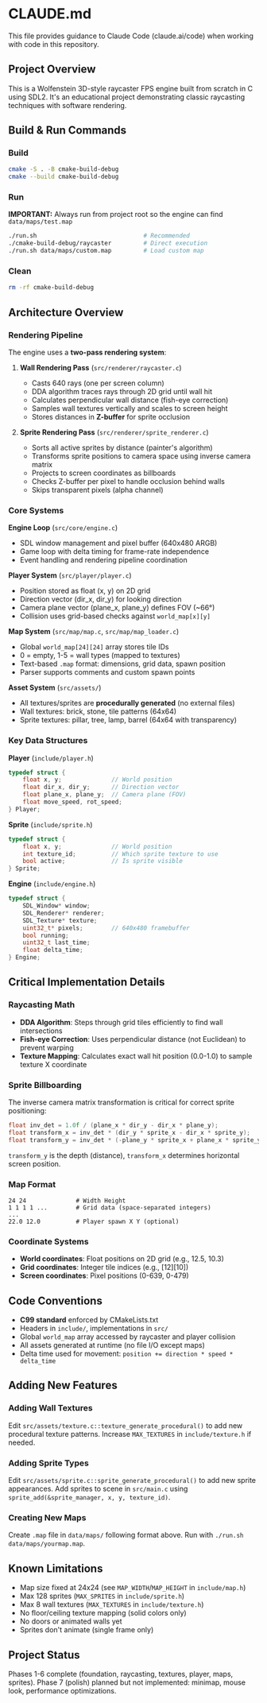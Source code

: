 # CLAUDE.md

This file provides guidance to Claude Code (claude.ai/code) when working with code in this repository.

## Project Overview

This is a Wolfenstein 3D-style raycaster FPS engine built from scratch in C using SDL2. It's an educational project demonstrating classic raycasting techniques with software rendering.

## Build & Run Commands

### Build
```bash
cmake -S . -B cmake-build-debug
cmake --build cmake-build-debug
```

### Run
**IMPORTANT:** Always run from project root so the engine can find `data/maps/test.map`
```bash
./run.sh                              # Recommended
./cmake-build-debug/raycaster         # Direct execution
./run.sh data/maps/custom.map         # Load custom map
```

### Clean
```bash
rm -rf cmake-build-debug
```

## Architecture Overview

### Rendering Pipeline
The engine uses a **two-pass rendering system**:

1. **Wall Rendering Pass** (`src/renderer/raycaster.c`)
   - Casts 640 rays (one per screen column)
   - DDA algorithm traces rays through 2D grid until wall hit
   - Calculates perpendicular wall distance (fish-eye correction)
   - Samples wall textures vertically and scales to screen height
   - Stores distances in **Z-buffer** for sprite occlusion

2. **Sprite Rendering Pass** (`src/renderer/sprite_renderer.c`)
   - Sorts all active sprites by distance (painter's algorithm)
   - Transforms sprite positions to camera space using inverse camera matrix
   - Projects to screen coordinates as billboards
   - Checks Z-buffer per pixel to handle occlusion behind walls
   - Skips transparent pixels (alpha channel)

### Core Systems

**Engine Loop** (`src/core/engine.c`)
- SDL window management and pixel buffer (640x480 ARGB)
- Game loop with delta timing for frame-rate independence
- Event handling and rendering pipeline coordination

**Player System** (`src/player/player.c`)
- Position stored as float (x, y) on 2D grid
- Direction vector (dir_x, dir_y) for looking direction
- Camera plane vector (plane_x, plane_y) defines FOV (~66°)
- Collision uses grid-based checks against `world_map[x][y]`

**Map System** (`src/map/map.c`, `src/map/map_loader.c`)
- Global `world_map[24][24]` array stores tile IDs
- 0 = empty, 1-5 = wall types (mapped to textures)
- Text-based `.map` format: dimensions, grid data, spawn position
- Parser supports comments and custom spawn points

**Asset System** (`src/assets/`)
- All textures/sprites are **procedurally generated** (no external files)
- Wall textures: brick, stone, tile patterns (64x64)
- Sprite textures: pillar, tree, lamp, barrel (64x64 with transparency)

### Key Data Structures

**Player** (`include/player.h`)
```c
typedef struct {
    float x, y;              // World position
    float dir_x, dir_y;      // Direction vector
    float plane_x, plane_y;  // Camera plane (FOV)
    float move_speed, rot_speed;
} Player;
```

**Sprite** (`include/sprite.h`)
```c
typedef struct {
    float x, y;              // World position
    int texture_id;          // Which sprite texture to use
    bool active;             // Is sprite visible
} Sprite;
```

**Engine** (`include/engine.h`)
```c
typedef struct {
    SDL_Window* window;
    SDL_Renderer* renderer;
    SDL_Texture* texture;
    uint32_t* pixels;        // 640x480 framebuffer
    bool running;
    uint32_t last_time;
    float delta_time;
} Engine;
```

## Critical Implementation Details

### Raycasting Math
- **DDA Algorithm**: Steps through grid tiles efficiently to find wall intersections
- **Fish-eye Correction**: Uses perpendicular distance (not Euclidean) to prevent warping
- **Texture Mapping**: Calculates exact wall hit position (0.0-1.0) to sample texture X coordinate

### Sprite Billboarding
The inverse camera matrix transformation is critical for correct sprite positioning:
```c
float inv_det = 1.0f / (plane_x * dir_y - dir_x * plane_y);
float transform_x = inv_det * (dir_y * sprite_x - dir_x * sprite_y);
float transform_y = inv_det * (-plane_y * sprite_x + plane_x * sprite_y);
```
`transform_y` is the depth (distance), `transform_x` determines horizontal screen position.

### Map Format
```
24 24              # Width Height
1 1 1 1 ...        # Grid data (space-separated integers)
...
22.0 12.0          # Player spawn X Y (optional)
```

### Coordinate Systems
- **World coordinates**: Float positions on 2D grid (e.g., 12.5, 10.3)
- **Grid coordinates**: Integer tile indices (e.g., [12][10])
- **Screen coordinates**: Pixel positions (0-639, 0-479)

## Code Conventions

- **C99 standard** enforced by CMakeLists.txt
- Headers in `include/`, implementations in `src/`
- Global `world_map` array accessed by raycaster and player collision
- All assets generated at runtime (no file I/O except maps)
- Delta time used for movement: `position += direction * speed * delta_time`

## Adding New Features

### Adding Wall Textures
Edit `src/assets/texture.c::texture_generate_procedural()` to add new procedural texture patterns. Increase `MAX_TEXTURES` in `include/texture.h` if needed.

### Adding Sprite Types
Edit `src/assets/sprite.c::sprite_generate_procedural()` to add new sprite appearances. Add sprites to scene in `src/main.c` using `sprite_add(&sprite_manager, x, y, texture_id)`.

### Creating New Maps
Create `.map` file in `data/maps/` following format above. Run with `./run.sh data/maps/yourmap.map`.

## Known Limitations

- Map size fixed at 24x24 (see `MAP_WIDTH`/`MAP_HEIGHT` in `include/map.h`)
- Max 128 sprites (`MAX_SPRITES` in `include/sprite.h`)
- Max 8 wall textures (`MAX_TEXTURES` in `include/texture.h`)
- No floor/ceiling texture mapping (solid colors only)
- No doors or animated walls yet
- Sprites don't animate (single frame only)

## Project Status

Phases 1-6 complete (foundation, raycasting, textures, player, maps, sprites). Phase 7 (polish) planned but not implemented: minimap, mouse look, performance optimizations.
